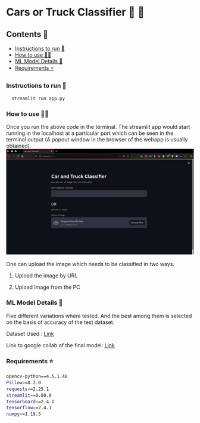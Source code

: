 # Cars or Truck Classifier 🚗  🚚 <!-- omit in toc -->


## Contents 📰 <!-- omit in toc -->
- [Instructions to run 🏃](#instructions-to-run-)
- [How to use 👨‍🏫](#how-to-use-)
- [ML Model Details 💁](#ml-model-details-)
- [Requirements ⭐](#requirements-)

### Instructions to run 🏃

```bash
  streamlit run app.py
```

### How to use 👨‍🏫

Once you run the above code in the terminal. The streamlit app would start running in the localhost at a particular port which can be seen in the terminal output (A popout window in the browser of the webapp is usually obtained).
![alt](./images/1.png)

One can upload the image which needs to be classified in two ways.

1. Upload the image by URL



2. Upload Image from the PC


### ML Model Details 💁

Five different variations where tested. And the best among them is selected on the basis of accuracy of the test dataset.

Dataset Used : [Link](https://www.kaggle.com/enesumcu/car-and-truck)

Link to google collab of the final model: [Link](https://colab.research.google.com/drive/1dZjJ18O1PbhPnE7aeB5XSVF5IKdzBIXr?usp=sharing)

### Requirements ⭐

```bash
opencv-python==4.5.1.48
Pillow==8.2.0
requests==2.25.1
streamlit==0.80.0
tensorboard==2.4.1
tensorflow==2.4.1
numpy==1.19.5

```